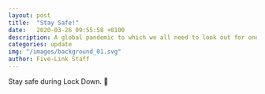 ```yaml
---
layout: post
title:  "Stay Safe!"
date:   2020-03-26 09:55:58 +0100
description: A global pandemic to which we all need to look out for one another.
categories: update
img: "/images/background_01.svg"
author: Five-Link Staff
---
```


Stay safe during Lock Down. 🙏